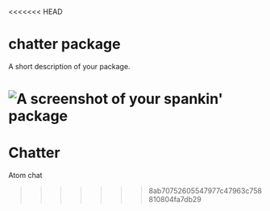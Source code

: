 <<<<<<< HEAD
# chatter package

A short description of your package.

![A screenshot of your spankin' package](https://f.cloud.github.com/assets/69169/2290250/c35d867a-a017-11e3-86be-cd7c5bf3ff9b.gif)
=======
Chatter
=======

Atom chat
>>>>>>> 8ab70752605547977c47963c758810804fa7db29
